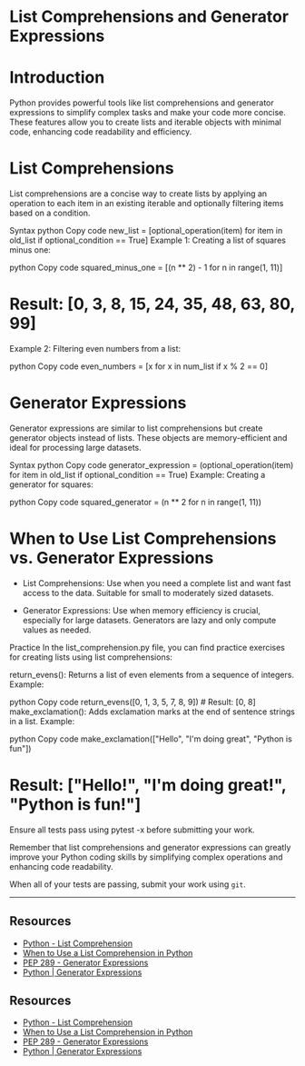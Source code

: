 # List Comprehensions and Generator Expressions

# Introduction
Python provides powerful tools like list comprehensions and generator expressions to simplify complex tasks and make your code more concise. These features allow you to create lists and iterable objects with minimal code, enhancing code readability and efficiency.

# List Comprehensions

List comprehensions are a concise way to create lists by applying an operation to each item in an existing iterable and optionally filtering items based on a condition.

Syntax
python
Copy code
new_list = [optional_operation(item) for item in old_list if optional_condition == True]
Example 1: Creating a list of squares minus one:

python
Copy code
squared_minus_one = [(n ** 2) - 1 for n in range(1, 11)]
# Result: [0, 3, 8, 15, 24, 35, 48, 63, 80, 99]
Example 2: Filtering even numbers from a list:

python
Copy code
even_numbers = [x for x in num_list if x % 2 == 0]

# Generator Expressions

Generator expressions are similar to list comprehensions but create generator objects instead of lists. These objects are memory-efficient and ideal for processing large datasets.

Syntax
python
Copy code
generator_expression = (optional_operation(item) for item in old_list if optional_condition == True)
Example: Creating a generator for squares:

python
Copy code
squared_generator = (n ** 2 for n in range(1, 11))

# When to Use List Comprehensions vs. Generator Expressions

* List Comprehensions: Use when you need a complete list and want fast access to the data. Suitable for small to moderately sized datasets.

* Generator Expressions: Use when memory efficiency is crucial, especially for large datasets. Generators are lazy and only compute values as needed.

Practice
In the list_comprehension.py file, you can find practice exercises for creating lists using list comprehensions:

return_evens(): Returns a list of even elements from a sequence of integers.
Example:

python
Copy code
return_evens([0, 1, 3, 5, 7, 8, 9])  # Result: [0, 8]
make_exclamation(): Adds exclamation marks at the end of sentence strings in a list.
Example:

python
Copy code
make_exclamation(["Hello", "I'm doing great", "Python is fun"])
# Result: ["Hello!", "I'm doing great!", "Python is fun!"]
Ensure all tests pass using pytest -x before submitting your work.

Remember that list comprehensions and generator expressions can greatly improve your Python coding skills by simplifying complex operations and enhancing code readability.

When all of your tests are passing, submit your work using `git`.

***

## Resources

- [Python - List Comprehension](https://www.geeksforgeeks.org/python-list-comprehension/)
- [When to Use a List Comprehension in Python](https://realpython.com/list-comprehension-python/)
- [PEP 289 - Generator Expressions](https://peps.python.org/pep-0289/)
- [Python | Generator Expressions](https://www.geeksforgeeks.org/generator-expressions/)

## Resources

- [Python - List Comprehension](https://www.geeksforgeeks.org/python-list-comprehension/)
- [When to Use a List Comprehension in Python](https://realpython.com/list-comprehension-python/)
- [PEP 289 - Generator Expressions](https://peps.python.org/pep-0289/)
- [Python | Generator Expressions](https://www.geeksforgeeks.org/generator-expressions/)
